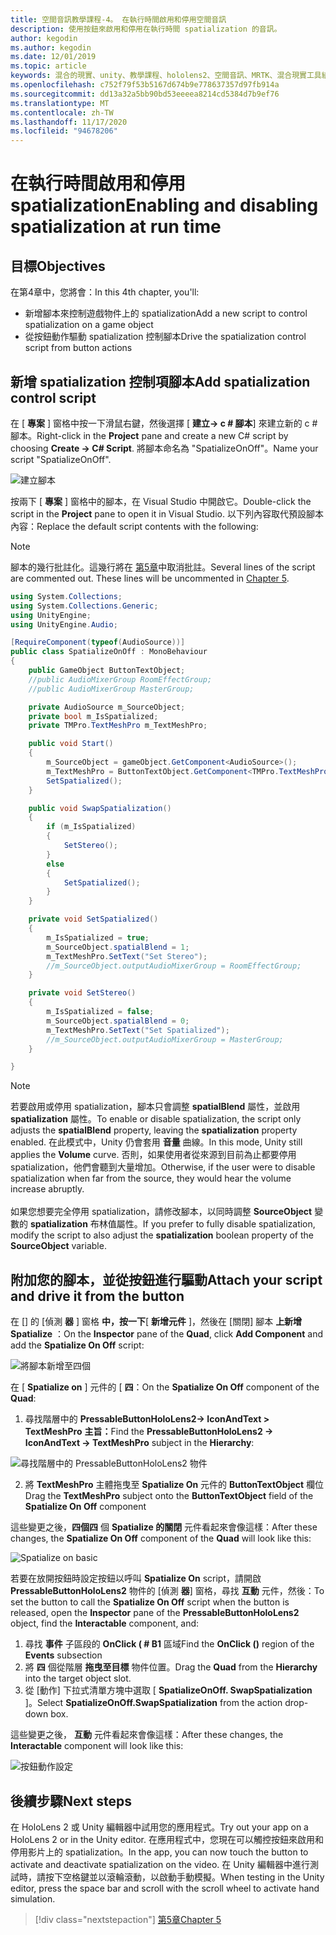 ```yaml
---
title: 空間音訊教學課程-4。 在執行時間啟用和停用空間音訊
description: 使用按鈕來啟用和停用在執行時間 spatialization 的音訊。
author: kegodin
ms.author: kegodin
ms.date: 12/01/2019
ms.topic: article
keywords: 混合的現實、unity、教學課程、hololens2、空間音訊、MRTK、混合現實工具組、UWP、Windows 10、HRTF、前端相關的傳送功能、回音、Microsoft 空間定位器
ms.openlocfilehash: c752f79f53b5167d674b9e778637357d97fb914a
ms.sourcegitcommit: dd13a32a5bb90bd53eeeea8214cd5384d7b9ef76
ms.translationtype: MT
ms.contentlocale: zh-TW
ms.lasthandoff: 11/17/2020
ms.locfileid: "94678206"
---
```

# <a name="enabling-and-disabling-spatialization-at-run-time"></a><span data-ttu-id="338a2-105">在執行時間啟用和停用 spatialization</span><span class="sxs-lookup"><span data-stu-id="338a2-105">Enabling and disabling spatialization at run time</span></span>

## <a name="objectives"></a><span data-ttu-id="338a2-106">目標</span><span class="sxs-lookup"><span data-stu-id="338a2-106">Objectives</span></span>
<span data-ttu-id="338a2-107">在第4章中，您將會：</span><span class="sxs-lookup"><span data-stu-id="338a2-107">In this 4th chapter, you'll:</span></span>
* <span data-ttu-id="338a2-108">新增腳本來控制遊戲物件上的 spatialization</span><span class="sxs-lookup"><span data-stu-id="338a2-108">Add a new script to control spatialization on a game object</span></span>
* <span data-ttu-id="338a2-109">從按鈕動作驅動 spatialization 控制腳本</span><span class="sxs-lookup"><span data-stu-id="338a2-109">Drive the spatialization control script from button actions</span></span>

## <a name="add-spatialization-control-script"></a><span data-ttu-id="338a2-110">新增 spatialization 控制項腳本</span><span class="sxs-lookup"><span data-stu-id="338a2-110">Add spatialization control script</span></span>
<span data-ttu-id="338a2-111">在 [ **專案** ] 窗格中按一下滑鼠右鍵，然後選擇 [ **建立-> c # 腳本**] 來建立新的 c # 腳本。</span><span class="sxs-lookup"><span data-stu-id="338a2-111">Right-click in the **Project** pane and create a new C# script by choosing **Create -> C# Script**.</span></span> <span data-ttu-id="338a2-112">將腳本命名為 "SpatializeOnOff"。</span><span class="sxs-lookup"><span data-stu-id="338a2-112">Name your script "SpatializeOnOff".</span></span>

![建立腳本](images/spatial-audio/create-script.png)

<span data-ttu-id="338a2-114">按兩下 [ **專案** ] 窗格中的腳本，在 Visual Studio 中開啟它。</span><span class="sxs-lookup"><span data-stu-id="338a2-114">Double-click the script in the **Project** pane to open it in Visual Studio.</span></span> <span data-ttu-id="338a2-115">以下列內容取代預設腳本內容：</span><span class="sxs-lookup"><span data-stu-id="338a2-115">Replace the default script contents with the following:</span></span>

> [!NOTE]
> <span data-ttu-id="338a2-116">腳本的幾行批註化。這幾行將在 [第5章](unity-spatial-audio-ch5.md)中取消批註。</span><span class="sxs-lookup"><span data-stu-id="338a2-116">Several lines of the script are commented out. These lines will be uncommented in [Chapter 5](unity-spatial-audio-ch5.md).</span></span>

```c#
using System.Collections;
using System.Collections.Generic;
using UnityEngine;
using UnityEngine.Audio;

[RequireComponent(typeof(AudioSource))]
public class SpatializeOnOff : MonoBehaviour
{
    public GameObject ButtonTextObject;
    //public AudioMixerGroup RoomEffectGroup;
    //public AudioMixerGroup MasterGroup;

    private AudioSource m_SourceObject;
    private bool m_IsSpatialized;
    private TMPro.TextMeshPro m_TextMeshPro;

    public void Start()
    {
        m_SourceObject = gameObject.GetComponent<AudioSource>();
        m_TextMeshPro = ButtonTextObject.GetComponent<TMPro.TextMeshPro>();
        SetSpatialized();
    }

    public void SwapSpatialization()
    {
        if (m_IsSpatialized)
        {
            SetStereo();
        }
        else
        {
            SetSpatialized();
        }
    }

    private void SetSpatialized()
    {
        m_IsSpatialized = true;
        m_SourceObject.spatialBlend = 1;
        m_TextMeshPro.SetText("Set Stereo");
        //m_SourceObject.outputAudioMixerGroup = RoomEffectGroup;
    }

    private void SetStereo()
    {
        m_IsSpatialized = false;
        m_SourceObject.spatialBlend = 0;
        m_TextMeshPro.SetText("Set Spatialized");
        //m_SourceObject.outputAudioMixerGroup = MasterGroup;
    }

}
```

> [!NOTE]
> <span data-ttu-id="338a2-117">若要啟用或停用 spatialization，腳本只會調整 **spatialBlend** 屬性，並啟用 **spatialization** 屬性。</span><span class="sxs-lookup"><span data-stu-id="338a2-117">To enable or disable spatialization, the script only adjusts the **spatialBlend** property, leaving the **spatialization** property enabled.</span></span> <span data-ttu-id="338a2-118">在此模式中，Unity 仍會套用 **音量** 曲線。</span><span class="sxs-lookup"><span data-stu-id="338a2-118">In this mode, Unity still applies the **Volume** curve.</span></span> <span data-ttu-id="338a2-119">否則，如果使用者從來源到目前為止都要停用 spatialization，他們會聽到大量增加。</span><span class="sxs-lookup"><span data-stu-id="338a2-119">Otherwise, if the user were to disable spatialization when far from the source, they would hear the volume increase abruptly.</span></span> <br> <br>
> <span data-ttu-id="338a2-120">如果您想要完全停用 spatialization，請修改腳本，以同時調整 **SourceObject** 變數的 **spatialization** 布林值屬性。</span><span class="sxs-lookup"><span data-stu-id="338a2-120">If you prefer to fully disable spatialization, modify the script to also adjust the **spatialization** boolean property of the **SourceObject** variable.</span></span>

## <a name="attach-your-script-and-drive-it-from-the-button"></a><span data-ttu-id="338a2-121">附加您的腳本，並從按鈕進行驅動</span><span class="sxs-lookup"><span data-stu-id="338a2-121">Attach your script and drive it from the button</span></span>
<span data-ttu-id="338a2-122">在 [] 的 [偵測 **器** ] 窗格 **中，按一下**[ **新增元件** ]，然後在 [關閉] 腳本 **上新增 Spatialize** ：</span><span class="sxs-lookup"><span data-stu-id="338a2-122">On the **Inspector** pane of the **Quad**, click **Add Component** and add the **Spatialize On Off** script:</span></span>

![將腳本新增至四個](images/spatial-audio/add-script-to-quad.png)

<span data-ttu-id="338a2-124">在 [ **Spatialize on** ] 元件的 [ **四**：</span><span class="sxs-lookup"><span data-stu-id="338a2-124">On the **Spatialize On Off** component of the **Quad**:</span></span>
1. <span data-ttu-id="338a2-125">尋找階層中的 **PressableButtonHoloLens2-> IconAndText > TextMeshPro** **主旨：**</span><span class="sxs-lookup"><span data-stu-id="338a2-125">Find the **PressableButtonHoloLens2 -> IconAndText -> TextMeshPro** subject in the **Hierarchy**:</span></span>

![尋找階層中的 PressableButtonHoloLens2 物件](images/spatial-audio/pressable-button-object.png)

2. <span data-ttu-id="338a2-127">將 **TextMeshPro** 主體拖曳至 **Spatialize On** 元件的 **ButtonTextObject** 欄位</span><span class="sxs-lookup"><span data-stu-id="338a2-127">Drag the **TextMeshPro** subject onto the **ButtonTextObject** field of the **Spatialize On Off** component</span></span>

<span data-ttu-id="338a2-128">這些變更之後，**四個四** 個 **Spatialize 的關閉** 元件看起來會像這樣：</span><span class="sxs-lookup"><span data-stu-id="338a2-128">After these changes, the **Spatialize On Off** component of the **Quad** will look like this:</span></span>

![Spatialize on basic](images/spatial-audio/spatialize-on-off-basic.png)

<span data-ttu-id="338a2-130">若要在放開按鈕時設定按鈕以呼叫 **Spatialize On** script，請開啟 **PressableButtonHoloLens2** 物件的 [偵測 **器**] 窗格，尋找 **互動** 元件，然後：</span><span class="sxs-lookup"><span data-stu-id="338a2-130">To set the button to call the **Spatialize On Off** script when the button is released, open the **Inspector** pane of the **PressableButtonHoloLens2** object, find the **Interactable** component, and:</span></span>
1. <span data-ttu-id="338a2-131">尋找 **事件** 子區段的 **OnClick ( # B1** 區域</span><span class="sxs-lookup"><span data-stu-id="338a2-131">Find the **OnClick ()** region of the **Events** subsection</span></span>
2. <span data-ttu-id="338a2-132">將 **四** 個從階層 **拖曳至目標** 物件位置。</span><span class="sxs-lookup"><span data-stu-id="338a2-132">Drag the **Quad** from the **Hierarchy** into the target object slot.</span></span>
3. <span data-ttu-id="338a2-133">從 [動作] 下拉式清單方塊中選取 [ **SpatializeOnOff. SwapSpatialization** ]。</span><span class="sxs-lookup"><span data-stu-id="338a2-133">Select **SpatializeOnOff.SwapSpatialization** from the action drop-down box.</span></span>

<span data-ttu-id="338a2-134">這些變更之後， **互動** 元件看起來會像這樣：</span><span class="sxs-lookup"><span data-stu-id="338a2-134">After these changes, the **Interactable** component will look like this:</span></span>

![按鈕動作設定](images/spatial-audio/button-action-settings.png)

## <a name="next-steps"></a><span data-ttu-id="338a2-136">後續步驟</span><span class="sxs-lookup"><span data-stu-id="338a2-136">Next steps</span></span>
<span data-ttu-id="338a2-137">在 HoloLens 2 或 Unity 編輯器中試用您的應用程式。</span><span class="sxs-lookup"><span data-stu-id="338a2-137">Try out your app on a HoloLens 2 or in the Unity editor.</span></span> <span data-ttu-id="338a2-138">在應用程式中，您現在可以觸控按鈕來啟用和停用影片上的 spatialization。</span><span class="sxs-lookup"><span data-stu-id="338a2-138">In the app, you can now touch the button to activate and deactivate spatialization on the video.</span></span> <span data-ttu-id="338a2-139">在 Unity 編輯器中進行測試時，請按下空格鍵並以滾輪滾動，以啟動手動模擬。</span><span class="sxs-lookup"><span data-stu-id="338a2-139">When testing in the Unity editor, press the space bar and scroll with the scroll wheel to activate hand simulation.</span></span> 

> [!div class="nextstepaction"]
> [<span data-ttu-id="338a2-140">第5章</span><span class="sxs-lookup"><span data-stu-id="338a2-140">Chapter 5</span></span>](unity-spatial-audio-ch5.md) 


